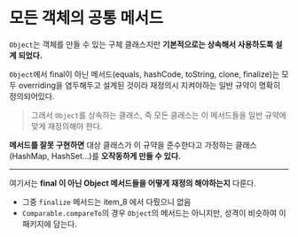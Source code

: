 # 모든 객체의 공통 메서드

`Object`는 객체를 만들 수 있는 구체 클래스지만 **기본적으로는 상속해서 사용하도록 설계 되었다.**

`Object`에서 final이 아닌 메서드(equals, hashCode, toString, clone, finalize)는 모두 overriding을 염두해두고 설계된 것이라 
재정의시 지켜야하는 일반 규약이 명확히 정의되어있다.

> 그래서 `Object`를 상속하는 클래스, 즉 모든 클래스는 이 메서드들을 일반 규약에 맞게 재정의해야 한다.

**메서드를 잘못 구현하면** 대상 클래스가 이 규약을 준수한다고 가정하는 클래스(HashMap, HashSet...)를 **오작동하게 만들 수 있다.**

---

여기서는 **final 이 아닌 Object 메서드들을 어떻게 재정의 해야하는지** 다룬다.

- 그중 `finalize` 메서드는 item_8 에서 다뤘으니 없음
- `Comparable.compareTo`의 경우 `Object`의 메서드는 아니지만, 성격이 비슷하여 이 패키지에 담는다.